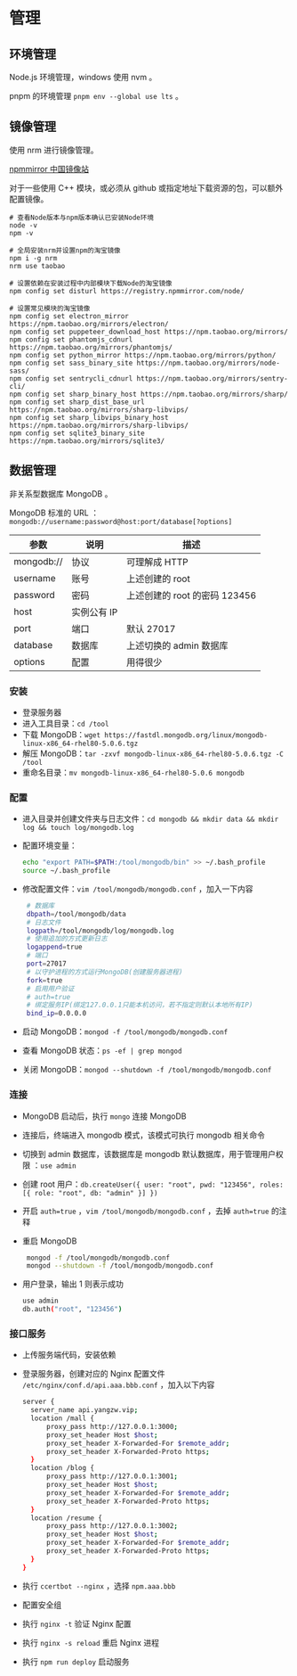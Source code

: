 # 管理

## 环境管理

Node.js 环境管理，windows 使用 nvm 。

pnpm 的环境管理 `pnpm env --global use lts` 。

## 镜像管理

使用 nrm 进行镜像管理。

[npmmirror 中国镜像站](https://npmmirror.com/)

对于一些使用 C++ 模块，或必须从 github 或指定地址下载资源的包，可以额外配置镜像。

```bash{13,14}
# 查看Node版本与npm版本确认已安装Node环境
node -v
npm -v

# 全局安装nrm并设置npm的淘宝镜像
npm i -g nrm
nrm use taobao

# 设置依赖在安装过程中内部模块下载Node的淘宝镜像
npm config set disturl https://registry.npmmirror.com/node/

# 设置常见模块的淘宝镜像
npm config set electron_mirror https://npm.taobao.org/mirrors/electron/
npm config set puppeteer_download_host https://npm.taobao.org/mirrors/
npm config set phantomjs_cdnurl https://npm.taobao.org/mirrors/phantomjs/
npm config set python_mirror https://npm.taobao.org/mirrors/python/
npm config set sass_binary_site https://npm.taobao.org/mirrors/node-sass/
npm config set sentrycli_cdnurl https://npm.taobao.org/mirrors/sentry-cli/
npm config set sharp_binary_host https://npm.taobao.org/mirrors/sharp/
npm config set sharp_dist_base_url https://npm.taobao.org/mirrors/sharp-libvips/
npm config set sharp_libvips_binary_host https://npm.taobao.org/mirrors/sharp-libvips/
npm config set sqlite3_binary_site https://npm.taobao.org/mirrors/sqlite3/
```

## 数据管理

非关系型数据库 MongoDB 。

MongoDB 标准的 URL ：`mongodb://username:password@host:port/database[?options]`

| 参数       | 说明        | 描述                          |
| ---------- | ----------- | ----------------------------- |
| mongodb:// | 协议        | 可理解成 HTTP                 |
| username   | 账号        | 上述创建的 root               |
| password   | 密码        | 上述创建的 root 的密码 123456 |
| host       | 实例公有 IP |                               |
| port       | 端口        | 默认 27017                    |
| database   | 数据库      | 上述切换的 admin 数据库       |
| options    | 配置        | 用得很少                      |

### 安装

- 登录服务器
- 进入工具目录：`cd /tool`
- 下载 MongoDB：`wget https://fastdl.mongodb.org/linux/mongodb-linux-x86_64-rhel80-5.0.6.tgz`
- 解压 MongoDB：`tar -zxvf mongodb-linux-x86_64-rhel80-5.0.6.tgz -C /tool`
- 重命名目录：`mv mongodb-linux-x86_64-rhel80-5.0.6 mongodb`

### 配置

- 进入目录并创建文件夹与日志文件：`cd mongodb && mkdir data && mkdir log && touch log/mongodb.log`
- 配置环境变量：

  ```bash
  echo "export PATH=$PATH:/tool/mongodb/bin" >> ~/.bash_profile
  source ~/.bash_profile
  ```

- 修改配置文件：`vim /tool/mongodb/mongodb.conf` ，加入一下内容

  ```bash
   # 数据库
   dbpath=/tool/mongodb/data
   # 日志文件
   logpath=/tool/mongodb/log/mongodb.log
   # 使用追加的方式更新日志
   logappend=true
   # 端口
   port=27017
   # 以守护进程的方式运行MongoDB(创建服务器进程)
   fork=true
   # 启用用户验证
   # auth=true
   # 绑定服务IP(绑定127.0.0.1只能本机访问，若不指定则默认本地所有IP)
   bind_ip=0.0.0.0
  ```

- 启动 MongoDB：`mongod -f /tool/mongodb/mongodb.conf`
- 查看 MongoDB 状态：`ps -ef | grep mongod`
- 关闭 MongoDB：`mongod --shutdown -f /tool/mongodb/mongodb.conf`

### 连接

- MongoDB 启动后，执行 `mongo` 连接 MongoDB
- 连接后，终端进入 mongodb 模式，该模式可执行 mongodb 相关命令
- 切换到 admin 数据库，该数据库是 mongodb 默认数据库，用于管理用户权限
  ：`use admin`
- 创建 root 用户：`db.createUser({ user: "root", pwd: "123456", roles: [{ role: "root", db: "admin" }] })`
- 开启 `auth=true` ，`vim /tool/mongodb/mongodb.conf` ，去掉 `auth=true` 的注释
- 重启 MongoDB

  ```bash
   mongod -f /tool/mongodb/mongodb.conf
   mongod --shutdown -f /tool/mongodb/mongodb.conf
  ```

- 用户登录，输出 1 则表示成功

  ```bash
  use admin
  db.auth("root", "123456")
  ```

### 接口服务

- 上传服务端代码，安装依赖
- 登录服务器，创建对应的 Nginx 配置文件 `/etc/nginx/conf.d/api.aaa.bbb.conf` ，加入以下内容

  ```bash
  server {
  	server_name api.yangzw.vip;
  	location /mall {
  		proxy_pass http://127.0.0.1:3000;
  		proxy_set_header Host $host;
  		proxy_set_header X-Forwarded-For $remote_addr;
  		proxy_set_header X-Forwarded-Proto https;
  	}
  	location /blog {
  		proxy_pass http://127.0.0.1:3001;
  		proxy_set_header Host $host;
  		proxy_set_header X-Forwarded-For $remote_addr;
  		proxy_set_header X-Forwarded-Proto https;
  	}
  	location /resume {
  		proxy_pass http://127.0.0.1:3002;
  		proxy_set_header Host $host;
  		proxy_set_header X-Forwarded-For $remote_addr;
  		proxy_set_header X-Forwarded-Proto https;
  	}
  }
  ```

- 执行 `ccertbot --nginx` ，选择 `npm.aaa.bbb`
- 配置安全组
- 执行 `nginx -t` 验证 Nginx 配置
- 执行 `nginx -s reload` 重启 Nginx 进程
- 执行 `npm run deploy` 启动服务
